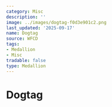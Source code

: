 ```yaml
---
category: Misc
description: ''
image: ../images/dogtag-f0d3e901c2.png
last_updated: '2025-09-17'
name: Dogtag
source: WFCD
tags:
- Medallion
- Misc
tradable: false
type: Medallion
---
```


# Dogtag

